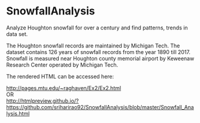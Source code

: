 # SnowfallAnalysis
Analyze Houghton snowfall for over a century and find patterns, trends in data set.

The Houghton snowfall records are maintained by Michigan Tech. The dataset contains 126 years of snowfall records from the year 1890 till 2017. Snowfall is measured near Houghton county memorial airport by Keweenaw Research Center operated by Michigan Tech.

The rendered HTML can be accessed here:

http://pages.mtu.edu/~raghaven/Ex2/Ex2.html <br>
OR <br>
http://htmlpreview.github.io/?https://github.com/sriharirao92/SnowfallAnalysis/blob/master/Snowfall_Analysis.html



